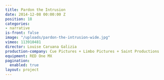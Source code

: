 ```yaml
---
title: Pardon the Intrusion
date: 2014-12-08 00:00:00 Z
position: 18
categories:
- narrative
is-front: false
image: "/uploads/pardon-the-intrusion-wide.jpg"
vimeo: 113910481
director: Louise Caruana Galizia
production-company: Cue Pictures + Limbo Pictures + Saint Productions
equipment: RED One MX
pagination: 
  enabled: true
layout: project
---
```


